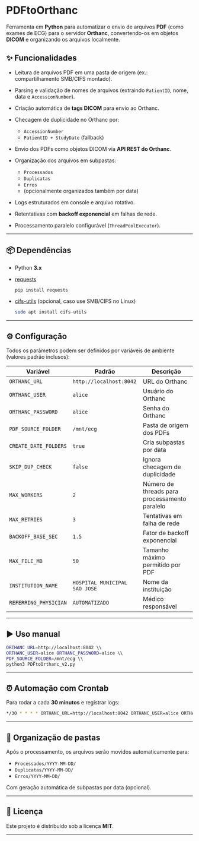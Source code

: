 # PDFtoOrthanc

Ferramenta em **Python** para automatizar o envio de arquivos **PDF** (como exames de ECG) para o servidor **Orthanc**, convertendo-os em objetos **DICOM** e organizando os arquivos localmente.

## ✨ Funcionalidades

* Leitura de arquivos PDF em uma pasta de origem (ex.: compartilhamento SMB/CIFS montado).
* Parsing e validação de nomes de arquivos (extraindo `PatientID`, nome, data e `AccessionNumber`).
* Criação automática de **tags DICOM** para envio ao Orthanc.
* Checagem de duplicidade no Orthanc por:

  * `AccessionNumber`
  * `PatientID + StudyDate` (fallback)
* Envio dos PDFs como objetos DICOM via **API REST do Orthanc**.
* Organização dos arquivos em subpastas:

  * `Processados`
  * `Duplicatas`
  * `Erros`
  * (opcionalmente organizados também por data)
* Logs estruturados em console e arquivo rotativo.
* Retentativas com **backoff exponencial** em falhas de rede.
* Processamento paralelo configurável (`ThreadPoolExecutor`).

---

## 📦 Dependências

* Python **3.x**
* [requests](https://pypi.org/project/requests/)

  ```bash
  pip install requests
  ```
* [cifs-utils](https://wiki.samba.org/index.php/LinuxCIFS_utils) (opcional, caso use SMB/CIFS no Linux)

  ```bash
  sudo apt install cifs-utils
  ```

---

## ⚙️ Configuração

Todos os parâmetros podem ser definidos por variáveis de ambiente (valores padrão inclusos):

| Variável              | Padrão                        | Descrição                                     |
| --------------------- | ----------------------------- | --------------------------------------------- |
| `ORTHANC_URL`         | `http://localhost:8042`       | URL do Orthanc                                |
| `ORTHANC_USER`        | `alice`                       | Usuário do Orthanc                            |
| `ORTHANC_PASSWORD`    | `alice`                       | Senha do Orthanc                              |
| `PDF_SOURCE_FOLDER`   | `/mnt/ecg`                    | Pasta de origem dos PDFs                      |
| `CREATE_DATE_FOLDERS` | `true`                        | Cria subpastas por data                       |
| `SKIP_DUP_CHECK`      | `false`                       | Ignora checagem de duplicidade                |
| `MAX_WORKERS`         | `2`                           | Número de threads para processamento paralelo |
| `MAX_RETRIES`         | `3`                           | Tentativas em falha de rede                   |
| `BACKOFF_BASE_SEC`    | `1.5`                         | Fator de backoff exponencial                  |
| `MAX_FILE_MB`         | `50`                          | Tamanho máximo permitido por PDF              |
| `INSTITUTION_NAME`    | `HOSPITAL MUNICIPAL SAO JOSE` | Nome da instituição                           |
| `REFERRING_PHYSICIAN` | `AUTOMATIZADO`                | Médico responsável                            |

---

## ▶️ Uso manual

```bash
ORTHANC_URL=http://localhost:8042 \\
ORTHANC_USER=alice ORTHANC_PASSWORD=alice \\
PDF_SOURCE_FOLDER=/mnt/ecg \\
python3 PDFtoOrthanc_v2.py
```

---

## ⏰ Automação com Crontab

Para rodar a cada **30 minutos** e registrar logs:

```bash
*/30 * * * * ORTHANC_URL=http://localhost:8042 ORTHANC_USER=alice ORTHANC_PASSWORD=alice PDF_SOURCE_FOLDER=/mnt/ecg /usr/bin/python3 /caminho/para/PDFtoOrthanc_v2.py >> /caminho/para/log_pdftoorthanc.log 2>&1
```

---

## 📂 Organização de pastas

Após o processamento, os arquivos serão movidos automaticamente para:

* `Processados/YYYY-MM-DD/`
* `Duplicatas/YYYY-MM-DD/`
* `Erros/YYYY-MM-DD/`

Com geração automática de subpastas por data (opcional).

---

## 📜 Licença

Este projeto é distribuído sob a licença **MIT**.

---
